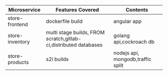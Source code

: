 |Microservice|Features Covered|Contents|
|------------|----------------|-|
|store-frontend|dockerfile build|angular app|
|store-inventory|multi stage builds, FROM scratch,gitlab-ci,distributed databases|golang api,cockroach db|
|store-products|s2i builds|nodejs api, mongodb,traffic split|
